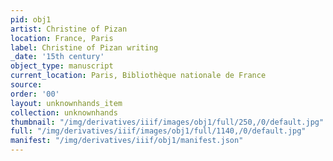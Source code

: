 ```yaml
---
pid: obj1
artist: Christine of Pizan
location: France, Paris
label: Christine of Pizan writing
_date: '15th century'
object_type: manuscript
current_location: Paris, Bibliothèque nationale de France
source: 
order: '00'
layout: unknownhands_item
collection: unknownhands
thumbnail: "/img/derivatives/iiif/images/obj1/full/250,/0/default.jpg"
full: "/img/derivatives/iiif/images/obj1/full/1140,/0/default.jpg"
manifest: "/img/derivatives/iiif/obj1/manifest.json"
---
```


